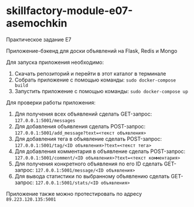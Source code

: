# skillfactory-module-e07-asemochkin
Практическое задание E7

Приложение-бэкенд для доски объявлений на Flask, Redis и Mongo

Для запуска приложения необходимо:

1. Скачать репозиторий и перейти в этот каталог в терминале
2. Собрать приложение с помощью команды: ```sudo docker-compose build```
3. Запустить приложение с помощью команды: ```sudo docker-compose up```

Для проверки работы приложения:

1. Для получения всех объявлений сделать GET-запрос: ```127.0.0.1:5001/messages```
2. Для добавления объявления сделать POST-запрос: ```127.0.0.1:5001/add_message?text=<текст объявления>```
3. Для добавления тега в объявление сделать POST-запрос: ```127.0.0.1:5001/tag/<ID объявления>?text=<текст тега>```
4. Для добавления комментария в объявление сделать POST-запрос: ```127.0.0.1:5001/comment/<ID объявления>?text=<текст комментария>```
5. Для получения конкретного объявления по его ID сделать GET-запрос: ```127.0.0.1:5001/message/<ID объявления>```
6. Для вывода статистики по выбранному объявлению сделать GET-запрос: ```127.0.0.1:5001/stats/<ID объявления>```

Приложение также можно протестировать по адресу ```89.223.120.135:5001```

